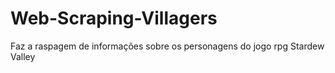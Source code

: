 # Web-Scraping-Villagers
Faz a raspagem de informações sobre os personagens do jogo rpg Stardew Valley

